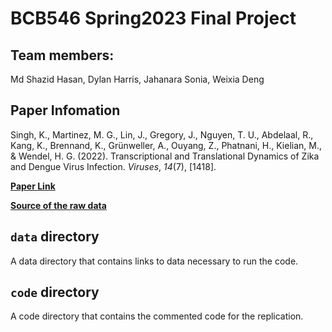 # BCB546 Spring2023 Final Project

## Team members:

Md Shazid Hasan, Dylan Harris, Jahanara Sonia, Weixia Deng

## Paper Infomation

Singh, K., Martinez, M. G., Lin, J., Gregory, J., Nguyen, T. U., Abdelaal, R., Kang, K., Brennand, K., Grünweller, A., Ouyang, Z., Phatnani, H., Kielian, M., & Wendel, H. G. (2022). Transcriptional and Translational Dynamics of Zika and Dengue Virus Infection. *Viruses*, *14*(7), [1418].

[**Paper Link**](https://doi.org/10.3390/v14071418)

[**Source of the raw data**](https://www.ncbi.nlm.nih.gov/geo/query/acc.cgi?acc=GSE207347)

## `data` directory

A data directory that contains links to data necessary to run the code.

## `code` directory

A code directory that contains the commented code for the replication.

